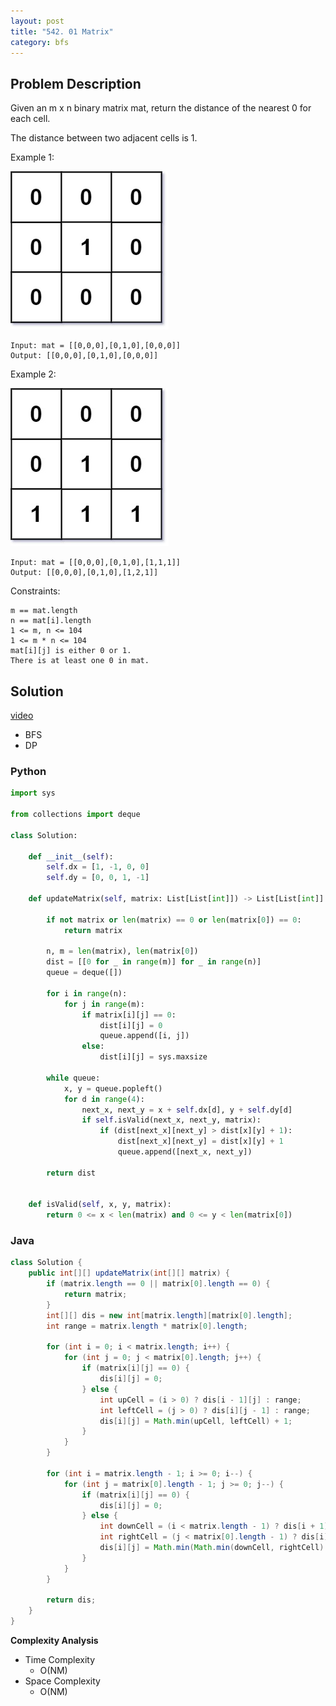 ```yaml
---
layout: post
title: "542. 01 Matrix"
category: bfs
---
```



## Problem Description

Given an m x n binary matrix mat, return the distance of the nearest 0 for each cell.

The distance between two adjacent cells is 1.

Example 1:

![](https://raw.githubusercontent.com/Zhenye-Na/img-hosting-picgo/master/img/01-1-grid.jpg)

```
Input: mat = [[0,0,0],[0,1,0],[0,0,0]]
Output: [[0,0,0],[0,1,0],[0,0,0]]
```

Example 2:

![](https://raw.githubusercontent.com/Zhenye-Na/img-hosting-picgo/master/img/01-2-grid.jpg)

```
Input: mat = [[0,0,0],[0,1,0],[1,1,1]]
Output: [[0,0,0],[0,1,0],[1,2,1]]
```

Constraints:

```
m == mat.length
n == mat[i].length
1 <= m, n <= 104
1 <= m * n <= 104
mat[i][j] is either 0 or 1.
There is at least one 0 in mat.
```

## Solution

[video](https://www.youtube.com/watch?v=YTnYte6U61w)

- BFS
- DP

### Python

```python
import sys

from collections import deque

class Solution:

    def __init__(self):
        self.dx = [1, -1, 0, 0]
        self.dy = [0, 0, 1, -1]
    
    def updateMatrix(self, matrix: List[List[int]]) -> List[List[int]]:

        if not matrix or len(matrix) == 0 or len(matrix[0]) == 0:
            return matrix

        n, m = len(matrix), len(matrix[0])
        dist = [[0 for _ in range(m)] for _ in range(n)]
        queue = deque([])

        for i in range(n):
            for j in range(m):
                if matrix[i][j] == 0:
                    dist[i][j] = 0
                    queue.append([i, j])
                else:
                    dist[i][j] = sys.maxsize
        
        while queue:
            x, y = queue.popleft()
            for d in range(4):
                next_x, next_y = x + self.dx[d], y + self.dy[d]
                if self.isValid(next_x, next_y, matrix):
                    if (dist[next_x][next_y] > dist[x][y] + 1):
                        dist[next_x][next_y] = dist[x][y] + 1
                        queue.append([next_x, next_y])

        return dist


    def isValid(self, x, y, matrix):
        return 0 <= x < len(matrix) and 0 <= y < len(matrix[0])

```

### Java

```java
class Solution {
    public int[][] updateMatrix(int[][] matrix) {
        if (matrix.length == 0 || matrix[0].length == 0) {
            return matrix;
        }
        int[][] dis = new int[matrix.length][matrix[0].length];
        int range = matrix.length * matrix[0].length;

        for (int i = 0; i < matrix.length; i++) {
            for (int j = 0; j < matrix[0].length; j++) {
                if (matrix[i][j] == 0) {
                    dis[i][j] = 0;
                } else {
                    int upCell = (i > 0) ? dis[i - 1][j] : range;
                    int leftCell = (j > 0) ? dis[i][j - 1] : range;
                    dis[i][j] = Math.min(upCell, leftCell) + 1;
                }
            }
        }

        for (int i = matrix.length - 1; i >= 0; i--) {
            for (int j = matrix[0].length - 1; j >= 0; j--) {
                if (matrix[i][j] == 0) {
                    dis[i][j] = 0;
                } else {
                    int downCell = (i < matrix.length - 1) ? dis[i + 1][j] : range;
                    int rightCell = (j < matrix[0].length - 1) ? dis[i][j + 1] : range;
                    dis[i][j] = Math.min(Math.min(downCell, rightCell) + 1, dis[i][j]);
                }
            }
        }

        return dis;
    }
}
```

**Complexity Analysis**

- Time Complexity
  - O(NM)
- Space Complexity
  - O(NM)
